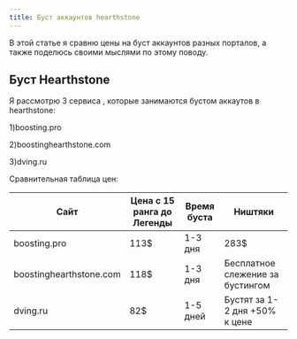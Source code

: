 ```yaml
---
title: Буст аккаунтов hearthstone 
---
```


В этой статье я сравню цены на буст аккаунтов разных порталов, а также поделюсь своими мыслями по этому поводу.

## Буст Hearthstone

Я рассмотрю 3 сервиса , которые занимаются бустом аккаутов в hearthstone:

1)boosting.pro

2)boostinghearthstone.com

3)dving.ru

Сравнительная таблица цен:

| Сайт| Цена с 15 ранга до Легенды| Время буста  | Ништяки |
| ---|---| ---| ---|
| boosting.pro    | 113$ | 1-3 дня | 283$| Скайп, Teamviewer за доп.плату|
| boostinghearthstone.com     | 118$    |   1-3 дня | Бесплатное слежение за бустингом| 
| dving.ru | 82$     |   1-5 дней |  Бустят за 1-2 дня +50% к цене|
